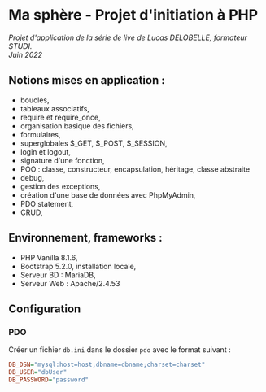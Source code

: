# Ma sphère - Projet d'initiation à PHP

_Projet d'application de la série de live de Lucas DELOBELLE, formateur STUDI._  
_Juin 2022_

## Notions mises en application :

-   boucles,
-   tableaux associatifs,
-   require et require_once,
-   organisation basique des fichiers,
-   formulaires,
-   superglobales \$\_GET, \$\_POST, \$\_SESSION,
-   login et logout,
-   signature d'une fonction,
-   POO : classe, constructeur, encapsulation, héritage, classe abstraite
-   debug,
-   gestion des exceptions,
-   création d'une base de données avec PhpMyAdmin,
-   PDO statement,
-   CRUD,

## Environnement, frameworks :

-   PHP Vanilla 8.1.6,
-   Bootstrap 5.2.0, installation locale,
-   Serveur BD : MariaDB,
-   Serveur Web : Apache/2.4.53

## Configuration

### PDO

Créer un fichier `db.ini` dans le dossier `pdo` avec le format suivant :

```ini
DB_DSN="mysql:host=host;dbname=dbname;charset=charset"
DB_USER="dbUser"
DB_PASSWORD="password"

```
